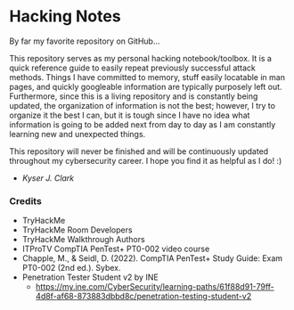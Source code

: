 # Hacking Notes

By far my favorite repository on GitHub...

This repository serves as my personal hacking notebook/toolbox. It is a quick reference guide to easily repeat previously successful attack methods. Things I have committed to memory, stuff easily locatable in man pages, and quickly googleable information are typically purposely left out. Furthermore, since this is a living repository and is constantly being updated, the organization of information is not the best; however,  I try to organize it the best I can, but it is tough since I have no idea what information is going to be added next from day to day as I am constantly learning new and unexpected things.

This repository will never be finished and will be continuously updated throughout my cybersecurity career. I hope you find it as helpful as I do! :)

- *Kyser J. Clark*

### Credits
* TryHackMe
* TryHackMe Room Developers
* TryHackMe Walkthrough Authors
* ITProTV CompTIA PenTest+ PT0-002 video course 
* Chapple, M., & Seidl, D. (2022). CompTIA PenTest+ Study Guide: Exam PT0-002 (2nd ed.). Sybex.
* Penetration Tester Student v2 by INE  
   * https://my.ine.com/CyberSecurity/learning-paths/61f88d91-79ff-4d8f-af68-873883dbbd8c/penetration-testing-student-v2
